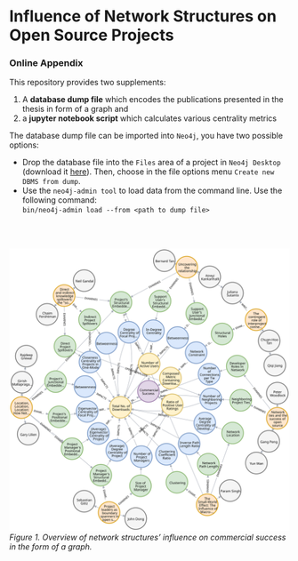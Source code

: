 # Influence of Network Structures on Open Source Projects

### Online Appendix
This repository provides two supplements: 
1. A **database dump file** which encodes the publications presented in the thesis in form of a graph and
1. a **jupyter notebook script** which calculates various centrality metrics

The database dump file can be imported into `Neo4j`, you have two possible options:
* Drop the database file into the `Files` area of a project in `Neo4j Desktop` (download it [here](https://neo4j.com/download/)). Then, choose in the file options menu `Create new DBMS from dump`. 
* Use the `neo4j-admin tool` to load data from the command line. Use the following command: <br>
`bin/neo4j-admin load --from <path to dump file>`

<br>
<br>

![Picture](res/commercial_success.svg)
*Figure 1. Overview of network structures’ influence on commercial success in the form of a graph.*
